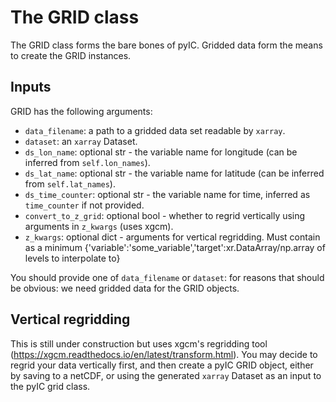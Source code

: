 # The GRID class

The GRID class forms the bare bones of pyIC. Gridded data form the means to create the GRID instances.

## Inputs

GRID has the following arguments:

- `data_filename`: a path to a gridded data set readable by `xarray`.
- `dataset`: an `xarray` Dataset.
- `ds_lon_name`: optional str - the variable name for longitude (can be inferred from `self.lon_names`).
- `ds_lat_name`: optional str - the variable name for latitude (can be inferred from `self.lat_names`).
- `ds_time_counter`: optional str - the variable name for time, inferred as `time_counter` if not provided.
- `convert_to_z_grid`: optional bool - whether to regrid vertically using arguments in `z_kwargs` (uses xgcm).
- `z_kwargs`: optional dict - arguments for vertical regridding. Must contain as a minimum {'variable':'some_variable','target':xr.DataArray/np.array of levels to interpolate to}

You should provide one of `data_filename` or `dataset`: for reasons that should be obvious: we need gridded data for the GRID objects.

## Vertical regridding

This is still under construction but uses xgcm's regridding tool (https://xgcm.readthedocs.io/en/latest/transform.html). You may decide to regrid your data vertically first, and then create a pyIC GRID object, either by saving to a netCDF, or using the generated `xarray` Dataset as an input to the pyIC grid class.
